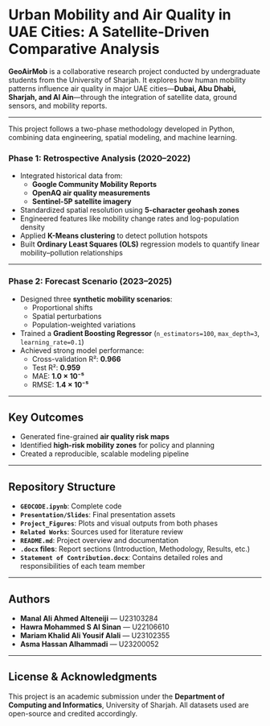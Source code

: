 # Urban Mobility and Air Quality in UAE Cities: A Satellite-Driven Comparative Analysis

**GeoAirMob** is a collaborative research project conducted by undergraduate students from the University of Sharjah. It explores how human mobility patterns influence air quality in major UAE cities—**Dubai, Abu Dhabi, Sharjah, and Al Ain**—through the integration of satellite data, ground sensors, and mobility reports.

---

This project follows a two-phase methodology developed in Python, combining data engineering, spatial modeling, and machine learning.

### Phase 1: Retrospective Analysis (2020–2022)

- Integrated historical data from:
  - **Google Community Mobility Reports**
  - **OpenAQ air quality measurements**
  - **Sentinel-5P satellite imagery**
- Standardized spatial resolution using **5-character geohash zones**
- Engineered features like mobility change rates and log-population density
- Applied **K-Means clustering** to detect pollution hotspots
- Built **Ordinary Least Squares (OLS)** regression models to quantify linear mobility–pollution relationships

---

### Phase 2: Forecast Scenario (2023–2025)

- Designed three **synthetic mobility scenarios**:
  - Proportional shifts  
  - Spatial perturbations  
  - Population-weighted variations  
- Trained a **Gradient Boosting Regressor** (`n_estimators=100`, `max_depth=3`, `learning_rate=0.1`)  
- Achieved strong model performance:
  - Cross-validation R²: **0.966**  
  - Test R²: **0.959**  
  - MAE: **1.0 × 10⁻⁵**  
  - RMSE: **1.4 × 10⁻⁵**

---

## Key Outcomes

- Generated fine-grained **air quality risk maps**
- Identified **high-risk mobility zones** for policy and planning
- Created a reproducible, scalable modeling pipeline

---

## Repository Structure

- **`GEOCODE.ipynb`**: Complete code 
- **`Presentation/Slides`**: Final presentation assets  
- **`Project_Figures`**: Plots and visual outputs from both phases  
- **`Related Works`**: Sources used for literature review  
- **`README.md`**: Project overview and documentation  
- **`.docx` files**: Report sections (Introduction, Methodology, Results, etc.)  
- **`Statement of Contribution.docx`**: Contains detailed roles and responsibilities of each team member

---

## Authors

- **Manal Ali Ahmed Alteneiji** — U23103284  
- **Hawra Mohammed S Al Sinan** — U22106610  
- **Mariam Khalid Ali Yousif Alali** — U23102355  
- **Asma Hassan Alhammadi** — U23200052

---

## License & Acknowledgments

This project is an academic submission under the **Department of Computing and Informatics**, University of Sharjah. All datasets used are open-source and credited accordingly.
